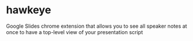 # hawkeye
Google Slides chrome extension that allows you to see all speaker notes at once to have a top-level view of your presentation script
